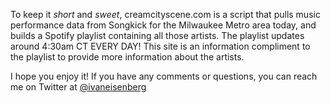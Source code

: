 To keep it *short* and *sweet*, creamcityscene.com is a script that pulls music performance data from Songkick for the Milwaukee Metro area today, and builds a Spotify playlist containing all those artists. The playlist updates around 4:30am CT EVERY DAY! This site is an information compliment to the playlist to provide more information about the artists.

I hope you enjoy it! If you have any comments or questions, you can reach me on Twitter at [@ivaneisenberg](https://twitter.com/ivaneisenberg)